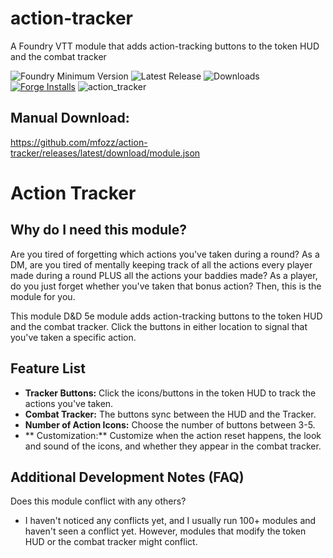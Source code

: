 # action-tracker
A Foundry VTT module that adds action-tracking buttons to the token HUD and the combat tracker

![Foundry Minimum Version](https://img.shields.io/badge/dynamic/json?url=https://raw.githubusercontent.com/mfozz/action-tracker/main/module.json&label=Foundry%20Version&query=$.compatibility.minimum&colorB=orange)
![Latest Release](https://img.shields.io/github/v/release/mfozz/action-tracker)
![Downloads](https://img.shields.io/github/downloads/mfozz/action-tracker/total)
[![Forge Installs](https://img.shields.io/badge/dynamic/json?label=Forge%20Installs&query=package.installs&suffix=%25&url=https%3A%2F%2Fforge-vtt.com%2Fapi%2Fbazaar%2Fpackage%2Frandom-loot-generator&colorB=4aa94a)](https://forge-vtt.com/bazaar#package=action-tracker)
![action_tracker](https://github.com/user-attachments/assets/97c27e86-0e33-49ba-898f-733cd5ac4c7d)




Manual Download:
-----------
https://github.com/mfozz/action-tracker/releases/latest/download/module.json


Action Tracker
=======

**Why do I need this module?**  
-----------
Are you tired of forgetting which actions you've taken during a round? As a DM, are you tired of mentally keeping track of all the actions every player made during a round PLUS all the actions your baddies made? As a player, do you just forget whether you've taken that bonus action? Then, this is the module for you.  

This module D&D 5e module adds action-tracking buttons to the token HUD and the combat tracker. Click the buttons in either location to signal that you've taken a specific action.


**Feature List**  
-----------
- **Tracker Buttons:** Click the icons/buttons in the token HUD to track the actions you've taken. 
- **Combat Tracker:** The buttons sync between the HUD and the Tracker.
- **Number of Action Icons:** Choose the number of buttons between 3-5.
- ** Customization:** Customize when the action reset happens, the look and sound of the icons, and whether they appear in the combat tracker.




**Additional Development Notes (FAQ)**
-----------
Does this module conflict with any others?
- I haven't noticed any conflicts yet, and I usually run 100+ modules and haven't seen a conflict yet. However, modules that modify the token HUD or the combat tracker might conflict.
